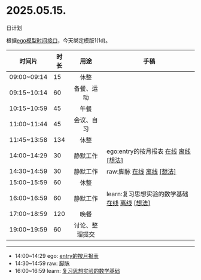 # 2025.05.15.
日计划

根据[ego模型时间接口](https://gitee.com/hyg/blog/blob/master/timeflow.md)，今天绑定模版1(1d)。

| 时间片 | 时长 | 用途 | 手稿 |
| --- | --- | :---: | --- |
| 09:00~09:14 | 15 | 休整 |  |
| 09:15~10:14 | 60 | 备餐、运动 |  |
| 10:15~10:59 | 45 | 午餐 |  |
| 11:00~11:44 | 45 | 会议、自习 |  |
| 11:45~13:58 | 134 | 休整 |  |
| 14:00~14:29 | 30 | 静默工作 | ego:entry的按月报表 [在线](http://simp.ly/p/8t3vlk) [离线](../../draft/2025/20250515140000.md) <a href="mailto:huangyg@mars22.com?subject=关于2025.05.15.[ego:entry的按月报表]任务&body=日期: 20250515%0D%0A序号: 5%0D%0A手稿:../../draft/2025/20250515140000.md%0D%0A---请勿修改邮件主题及以上内容 从下一行开始写您的想法---%0D%0A">[想法]</a> |
| 14:30~14:59 | 30 | 静默工作 | raw:脚脉 [在线](http://simp.ly/p/5k9gJy) [离线](../../draft/2025/20250515143000.md) <a href="mailto:huangyg@mars22.com?subject=关于2025.05.15.[raw:脚脉]任务&body=日期: 20250515%0D%0A序号: 6%0D%0A手稿:../../draft/2025/20250515143000.md%0D%0A---请勿修改邮件主题及以上内容 从下一行开始写您的想法---%0D%0A">[想法]</a> |
| 15:00~15:59 | 60 | 休整 |  |
| 16:00~16:59 | 60 | 静默工作 | learn:复习思想实验的数学基础 [在线](http://simp.ly/p/4QDThK) [离线](../../draft/2025/20250515160000.md) <a href="mailto:huangyg@mars22.com?subject=关于2025.05.15.[learn:复习思想实验的数学基础]任务&body=日期: 20250515%0D%0A序号: 8%0D%0A手稿:../../draft/2025/20250515160000.md%0D%0A---请勿修改邮件主题及以上内容 从下一行开始写您的想法---%0D%0A">[想法]</a> |
| 17:00~18:59 | 120 | 晚餐 |  |
| 19:00~19:59 | 60 | 讨论、整理提交 |  |

---

- 14:00~14:29	ego: [entry的按月报表](../../draft/2025/20250515.01.md)
- 14:30~14:59	raw: [脚脉](../../draft/2025/20250515.02.md)
- 16:00~16:59	learn: [复习思想实验的数学基础](../../draft/2025/20250515.03.md)
